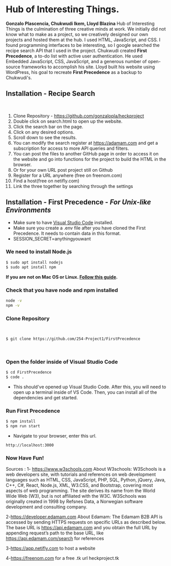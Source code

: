 
# Hub of Interesting Things.
**Gonzalo Plascencia, Chukwudi Ikem, Lloyd Blazina**
Hub of Interesting Things is the culmination of three creative minds at work. We initially did not know what to make as a project, so we creatively designed our own projects and hosted them at the hub. I used HTML, JavaScript, and CSS. I found programming interfaces to be interesting, so I google searched the recipe search API that I used in the project. Chukwudi created **First Precedence**, a to-do list with active user authentication. He used Embedded JavaScript, CSS, JavaScript, and a generous number of open-source frameworks to accomplish his site. Lloyd built his website using WordPress, his goal to recreate **First Precedence** as a backup to Chukwudi's.
​
​
## Installation - Recipe Search
​
1. Clone Repository - https://github.com/gonzalopla/heckproject
2. Double click on search.html to open up the website.
3. Click the search bar on the page.
4. Click on any desired options.
5. Scroll down to see the results.
6. You can modify the search register at https://adamam.com and get a subscription for access to more API queries and filters.
7. You can post the files to another GitHub page in order to access it on the website and go into functions for the project to build the HTML in the browser.
8. Or for your own URL post project still on Github
9. Register for a URL anywhere (free on freenom.com)
10. Find a host(free on netifly.com)
11. Link the three together by searching through the settings
​
## Installation - First Precedence - *For Unix-like Environments*
- Make sure to have [Visual Studio Code](https://code.visualstudio.com/) installed.
- Make sure you create a .env file after you have cloned the First Precedence. It needs to contain data in this format.
- SESSION_SECRET=anythingyouwant
### We need to install Node.js
```bash
$ sudo apt install nodejs
$ sudo apt install npm
```
**If you are not on Mac OS or Linux. [Follow this guide](https://nodejs.org/en/download/package-manager/).**
​
### Check that you have node and npm installed
```bash
node -v
npm -v
```
### Clone Repository
​
```bash
$ git clone https://github.com/254-Project1/FirstPrecedence
```
​
### Open the folder inside of Visual Studio Code
```bash
$ cd FirstPrecedence
$ code .
```
- This should've opened up Visual Studio Code. After this, you will need to open up a terminal inside of VS Code. Then, you can install all of the dependencies and get started.
### Run First Precedence
```bash
$ npm install
$ npm run start
```
- Navigate to your browser, enter this url.
```
http://localhost:3000
```
### Now Have Fun!

Sources :
1- https://www.w3schools.com
About W3schools:
W3Schools is a web developers site, with tutorials and references on web development languages such as HTML, CSS, JavaScript, PHP, SQL, Python, jQuery, Java, C++, C#, React, Node.js, XML, W3.CSS, and Bootstrap, covering most aspects of web programming.
The site derives its name from the World Wide Web (W3), but is not affiliated with the W3C.
W3Schools was originally created in 1998 by Refsnes Data, a Norwegian software development and consulting company.

2-https://developer.edamam.com
About Edamam:
The Edamam B2B API is accessed by sending HTTPS requests on specific URLs as described below. The base URL is https://api.edamam.com and you obtain the full URL by appending request’s path to the base URL, like https://api.edamam.com/search for references

3-https://app.netifly.com to host a website

4-https://freenom.com for a free .tk url heckproject.tk
